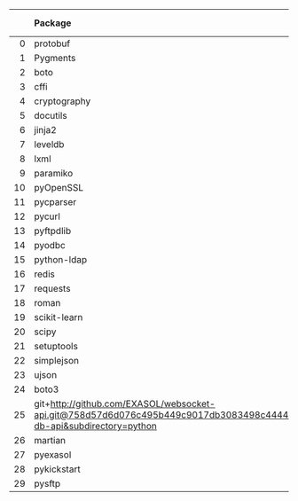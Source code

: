 <!-- markdown-link-check-disable -->

|    | Package                                                                                                                       | Version in 5.0.0     | Version in 6.0.0     | Status   |
|---:|:------------------------------------------------------------------------------------------------------------------------------|:---------------------|:---------------------|:---------|
|  0 | protobuf                                                                                                                      | 3.17.3               | 3.18.3               | UPDATED  |
|  1 | Pygments                                                                                                                      |                      | 2.14.0               | NEW      |
|  2 | boto                                                                                                                          |                      | 2.49.0               | NEW      |
|  3 | cffi                                                                                                                          |                      | 1.15.0               | NEW      |
|  4 | cryptography                                                                                                                  |                      | 39.0.1               | NEW      |
|  5 | docutils                                                                                                                      |                      | 0.18.1               | NEW      |
|  6 | jinja2                                                                                                                        |                      | 3.0.3                | NEW      |
|  7 | leveldb                                                                                                                       |                      | 0.201                | NEW      |
|  8 | lxml                                                                                                                          |                      | 4.9.1                | NEW      |
|  9 | paramiko                                                                                                                      |                      | 2.9.2                | NEW      |
| 10 | pyOpenSSL                                                                                                                     |                      | 23.0.0               | NEW      |
| 11 | pycparser                                                                                                                     |                      | 2.21                 | NEW      |
| 12 | pycurl                                                                                                                        |                      | 7.44.1               | NEW      |
| 13 | pyftpdlib                                                                                                                     |                      | 1.5.6                | NEW      |
| 14 | pyodbc                                                                                                                        |                      | 4.0.32               | NEW      |
| 15 | python-ldap                                                                                                                   |                      | 3.4.0                | NEW      |
| 16 | redis                                                                                                                         |                      | 4.1.0                | NEW      |
| 17 | requests                                                                                                                      |                      | 2.27.1               | NEW      |
| 18 | roman                                                                                                                         |                      | 3.3                  | NEW      |
| 19 | scikit-learn                                                                                                                  |                      | 1.0.2                | NEW      |
| 20 | scipy                                                                                                                         |                      | 1.6.2                | NEW      |
| 21 | setuptools                                                                                                                    |                      | 65.5.1               | NEW      |
| 22 | simplejson                                                                                                                    |                      | 3.17.6               | NEW      |
| 23 | ujson                                                                                                                         |                      | 5.4.0                | NEW      |
| 24 | boto3                                                                                                                         | 1.17.96              | 1.17.96              |          |
| 25 | git+http://github.com/EXASOL/websocket-api.git@758d57d6d076c495b449c9017db3083498c44445#egg=exasol-db-api&subdirectory=python | No version specified | No version specified |          |
| 26 | martian                                                                                                                       | 1.4                  | 1.4                  |          |
| 27 | pyexasol                                                                                                                      | 0.20.0               | 0.20.0               |          |
| 28 | pykickstart                                                                                                                   | 3.33                 | 3.33                 |          |
| 29 | pysftp                                                                                                                        | 0.2.9                | 0.2.9                |          |